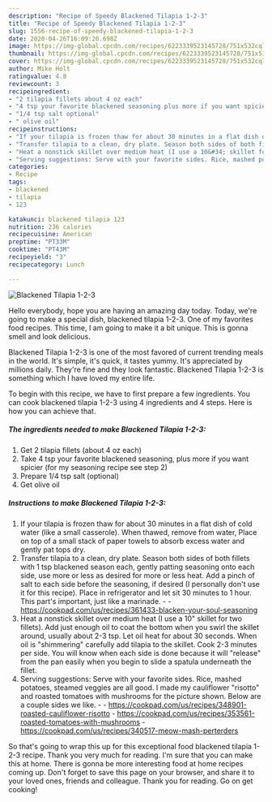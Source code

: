 ```yaml
---
description: "Recipe of Speedy Blackened Tilapia 1-2-3"
title: "Recipe of Speedy Blackened Tilapia 1-2-3"
slug: 1556-recipe-of-speedy-blackened-tilapia-1-2-3
date: 2020-04-26T16:09:20.698Z
image: https://img-global.cpcdn.com/recipes/6223339523145728/751x532cq70/blackened-tilapia-1-2-3-recipe-main-photo.jpg
thumbnail: https://img-global.cpcdn.com/recipes/6223339523145728/751x532cq70/blackened-tilapia-1-2-3-recipe-main-photo.jpg
cover: https://img-global.cpcdn.com/recipes/6223339523145728/751x532cq70/blackened-tilapia-1-2-3-recipe-main-photo.jpg
author: Mike Holt
ratingvalue: 4.8
reviewcount: 3
recipeingredient:
- "2 tilapia fillets about 4 oz each"
- "4 tsp your favorite blackened seasoning plus more if you want spicier for my seasoning recipe see step 2"
- "1/4 tsp salt optional"
- " olive oil"
recipeinstructions:
- "If your tilapia is frozen thaw for about 30 minutes in a flat dish of cold water (like a small casserole). When thawed, remove from water, Place on top of a small stack of paper towels to absorb excess water and gently pat tops dry."
- "Transfer tilapia to a clean, dry plate. Season both sides of both fillets with 1 tsp blackened season each, gently patting seasoning onto each side, use more or less as desired for more or less heat. Add a pinch of salt to each side before the seasoning, if desired (I personally don&#39;t use it for this recipe). Place in refrigerator and let sit 30 minutes to 1 hour. This part&#39;s important, just like a marinade.  https://cookpad.com/us/recipes/361433-blacken-your-soul-seasoning"
- "Heat a nonstick skillet over medium heat (I use a 10&#34; skillet for two fillets). Add just enough oil to coat the bottom when you swirl the skillet around, usually about 2-3 tsp. Let oil heat for about 30 seconds. When oil is &#34;shimmering&#34; carefully add tilapia to the skillet. Cook 2-3 minutes per side. You will know when each side is done because it will &#34;release&#34; from the pan easily when you begin to slide a spatula underneath the fillet."
- "Serving suggestions: Serve with your favorite sides. Rice, mashed potatoes, steamed veggies are all good. I made my cauliflower &#34;risotto&#34; and roasted tomatoes with mushrooms for the picture shown. Below are a couple sides we like.  https://cookpad.com/us/recipes/348901-roasted-cauliflower-risotto https://cookpad.com/us/recipes/353561-roasted-tomatoes-with-mushrooms https://cookpad.com/us/recipes/340517-meow-mash-perterders"
categories:
- Recipe
tags:
- blackened
- tilapia
- 123

katakunci: blackened tilapia 123 
nutrition: 236 calories
recipecuisine: American
preptime: "PT33M"
cooktime: "PT43M"
recipeyield: "3"
recipecategory: Lunch

---
```



![Blackened Tilapia 1-2-3](https://img-global.cpcdn.com/recipes/6223339523145728/751x532cq70/blackened-tilapia-1-2-3-recipe-main-photo.jpg)

Hello everybody, hope you are having an amazing day today. Today, we're going to make a special dish, blackened tilapia 1-2-3. One of my favorites food recipes. This time, I am going to make it a bit unique. This is gonna smell and look delicious.

Blackened Tilapia 1-2-3 is one of the most favored of current trending meals in the world. It's simple, it's quick, it tastes yummy. It's appreciated by millions daily. They're fine and they look fantastic. Blackened Tilapia 1-2-3 is something which I have loved my entire life.




To begin with this recipe, we have to first prepare a few ingredients. You can cook blackened tilapia 1-2-3 using 4 ingredients and 4 steps. Here is how you can achieve that.

<!--inarticleads1-->

##### The ingredients needed to make Blackened Tilapia 1-2-3:

1. Get 2 tilapia fillets (about 4 oz each)
1. Take 4 tsp your favorite blackened seasoning, plus more if you want spicier (for my seasoning recipe see step 2)
1. Prepare 1/4 tsp salt (optional)
1. Get  olive oil




<!--inarticleads2-->

##### Instructions to make Blackened Tilapia 1-2-3:

1. If your tilapia is frozen thaw for about 30 minutes in a flat dish of cold water (like a small casserole). When thawed, remove from water, Place on top of a small stack of paper towels to absorb excess water and gently pat tops dry.
1. Transfer tilapia to a clean, dry plate. Season both sides of both fillets with 1 tsp blackened season each, gently patting seasoning onto each side, use more or less as desired for more or less heat. Add a pinch of salt to each side before the seasoning, if desired (I personally don&#39;t use it for this recipe). Place in refrigerator and let sit 30 minutes to 1 hour. This part&#39;s important, just like a marinade. -  - https://cookpad.com/us/recipes/361433-blacken-your-soul-seasoning
1. Heat a nonstick skillet over medium heat (I use a 10&#34; skillet for two fillets). Add just enough oil to coat the bottom when you swirl the skillet around, usually about 2-3 tsp. Let oil heat for about 30 seconds. When oil is &#34;shimmering&#34; carefully add tilapia to the skillet. Cook 2-3 minutes per side. You will know when each side is done because it will &#34;release&#34; from the pan easily when you begin to slide a spatula underneath the fillet.
1. Serving suggestions: Serve with your favorite sides. Rice, mashed potatoes, steamed veggies are all good. I made my cauliflower &#34;risotto&#34; and roasted tomatoes with mushrooms for the picture shown. Below are a couple sides we like. -  - https://cookpad.com/us/recipes/348901-roasted-cauliflower-risotto - https://cookpad.com/us/recipes/353561-roasted-tomatoes-with-mushrooms - https://cookpad.com/us/recipes/340517-meow-mash-perterders




So that's going to wrap this up for this exceptional food blackened tilapia 1-2-3 recipe. Thank you very much for reading. I'm sure that you can make this at home. There is gonna be more interesting food at home recipes coming up. Don't forget to save this page on your browser, and share it to your loved ones, friends and colleague. Thank you for reading. Go on get cooking!

